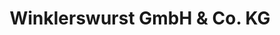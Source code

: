 ---
title: "Winklerswurst GmbH & Co. KG"
url: /rheda-wiedenbrueck/winklerswurst-gmbh-und-co-kg/
shop: Metzgerei
---